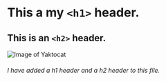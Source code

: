 # This a my `<h1>` header.
## This is an `<h2>` header.
![Image of Yaktocat](https://octodex.github.com/images/yaktocat.png)
###### I have added a h1 header and a h2 header to this file.
